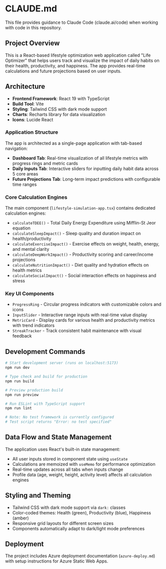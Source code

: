 # CLAUDE.md

This file provides guidance to Claude Code (claude.ai/code) when working with code in this repository.

## Project Overview

This is a React-based lifestyle optimization web application called "Life Optimizer" that helps users track and visualize the impact of daily habits on their health, productivity, and happiness. The app provides real-time calculations and future projections based on user inputs.

## Architecture

- **Frontend Framework**: React 19 with TypeScript
- **Build Tool**: Vite
- **Styling**: Tailwind CSS with dark mode support
- **Charts**: Recharts library for data visualization
- **Icons**: Lucide React

### Application Structure

The app is architected as a single-page application with tab-based navigation:

- **Dashboard Tab**: Real-time visualization of all lifestyle metrics with progress rings and metric cards
- **Daily Inputs Tab**: Interactive sliders for inputting daily habit data across 5 core areas
- **Future Projections Tab**: Long-term impact predictions with configurable time ranges

### Core Calculation Engines

The main component (`lifestyle-simulation-app.tsx`) contains dedicated calculation engines:

- `calculateTDEE()` - Total Daily Energy Expenditure using Mifflin-St Jeor equation
- `calculateSleepImpact()` - Sleep quality and duration impact on health/productivity
- `calculateExerciseImpact()` - Exercise effects on weight, health, energy, and mental clarity
- `calculateDeepWorkImpact()` - Productivity scoring and career/income projections
- `calculateNutritionImpact()` - Diet quality and hydration effects on health metrics
- `calculateSocialImpact()` - Social interaction effects on happiness and stress

### Key UI Components

- `ProgressRing` - Circular progress indicators with customizable colors and icons
- `InputSlider` - Interactive range inputs with real-time value display
- `MetricCard` - Display cards for various health and productivity metrics with trend indicators
- `StreakTracker` - Track consistent habit maintenance with visual feedback

## Development Commands

```bash
# Start development server (runs on localhost:5173)
npm run dev

# Type check and build for production
npm run build

# Preview production build
npm run preview

# Run ESLint with TypeScript support
npm run lint

# Note: No test framework is currently configured
# Test script returns "Error: no test specified"
```

## Data Flow and State Management

The application uses React's built-in state management:

- All user inputs stored in component state using `useState`
- Calculations are memoized with `useMemo` for performance optimization
- Real-time updates across all tabs when inputs change
- Profile data (age, weight, height, activity level) affects all calculation engines

## Styling and Theming

- Tailwind CSS with dark mode support via `dark:` classes
- Color-coded themes: Health (green), Productivity (blue), Happiness (amber)
- Responsive grid layouts for different screen sizes
- Components automatically adapt to dark/light mode preferences

## Deployment

The project includes Azure deployment documentation (`azure-deploy.md`) with setup instructions for Azure Static Web Apps.